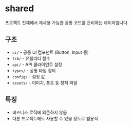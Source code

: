 # shared

프로젝트 전체에서 재사용 가능한 공통 코드를 관리하는 레이어입니다.

## 구조
- `ui/` - 공통 UI 컴포넌트 (Button, Input 등)
- `lib/` - 유틸리티 함수
- `api/` - API 클라이언트 설정
- `types/` - 공통 타입 정의
- `config/` - 설정 값
- `assets/` - 이미지, 폰트 등 정적 파일

## 특징
- 비즈니스 로직에 의존하지 않음
- 다른 프로젝트에도 사용할 수 있을 정도로 범용적


